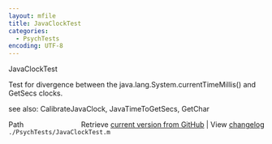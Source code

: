 ```yaml
---
layout: mfile
title: JavaClockTest
categories:
  - PsychTests
encoding: UTF-8
---
```


JavaClockTest

Test for divergence between the java.lang.System.currentTimeMillis() and
GetSecs clocks.

see also: CalibrateJavaClock, JavaTimeToGetSecs, GetChar


<div class="code_header" style="text-align:right;">
  <span style="float:left;">Path&nbsp;&nbsp;</span> <span class="counter">Retrieve <a href=
  "https://raw.github.com/Psychtoolbox-3/Psychtoolbox-3/beta/./PsychTests/JavaClockTest.m">current version from GitHub</a> | View <a href=
  "https://github.com/Psychtoolbox-3/Psychtoolbox-3/commits/beta/./PsychTests/JavaClockTest.m">changelog</a></span>
</div>
<div class="code">
  <code>./PsychTests/JavaClockTest.m</code>
</div>
